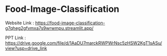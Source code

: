 # Food-Image-Classification

Website Link : https://food-image-classification-g7qheg2gfvmxa7s9wrwmpu.streamlit.app/

PPT Link : https://drive.google.com/file/d/1AaDU7marckRWPWrNsc5zHSW2KgT1sASu/view?usp=drive_link
